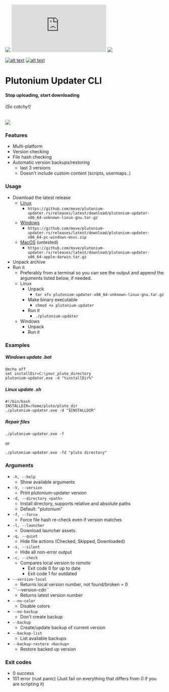 ![](https://img.shields.io/github/workflow/status/mxve/plutonium-updater.rs/indev?label=Build%20status&style=for-the-badge) [![](https://img.shields.io/github/v/release/mxve/plutonium-updater.rs?label=Latest%20release&logo=github&style=for-the-badge)](https://github.com/mxve/plutonium-updater.rs/releases/latest) ![](https://img.shields.io/github/downloads/mxve/plutonium-updater.rs/total?label=total%20downloads&style=for-the-badge)

[![alt text](https://plutools.pw/assets/img/plutools_64.png)](https://plutools.pw/) [![alt text](http://i.epvpimg.com/2m4qdab.png)](https://discord.gg/SnJQusteNZ) 


# Plutonium Updater CLI
#### Stop uploading, start downloading
###### (So catchy!)

![](https://screen.sbs/i/2133v3q6.png)

### Features
- Multi-platform
- Version checking
- File hash checking
- Automatic version backups/restoring
  - last 3 versions
  - Doesn't include custom content (scripts, usermaps..)

### Usage

- Download the latest release
  - [Linux](https://github.com/mxve/plutonium-updater.rs/releases/latest/download/plutonium-updater-x86_64-unknown-linux-gnu.tar.gz)
    - ```https://github.com/mxve/plutonium-updater.rs/releases/latest/download/plutonium-updater-x86_64-unknown-linux-gnu.tar.gz```
  - [Windows](https://github.com/mxve/plutonium-updater.rs/releases/latest/download/plutonium-updater-x86_64-pc-windows-msvc.zip)
    - ```https://github.com/mxve/plutonium-updater.rs/releases/latest/download/plutonium-updater-x86_64-pc-windows-msvc.zip```
  - [MacOS](https://github.com/mxve/plutonium-updater.rs/releases/latest/download/plutonium-updater-x86_64-apple-darwin.tar.gz) (untested)
    - ```https://github.com/mxve/plutonium-updater.rs/releases/latest/download/plutonium-updater-x86_64-apple-darwin.tar.gz```
- Unpack archive
- Run it
  - Preferably from a terminal so you can see the output and append the arguments listed below, if needed.
  - Linux
    - Unpack
      - ```tar xfv plutonium-updater-x86_64-unknown-linux-gnu.tar.gz```
    - Make binary executable
      - ```chmod +x plutonium-updater```
    - Run it
      - ```./plutonium-updater```
  - Windows
    - Unpack
    - Run it

### Examples
##### Windows update .bat
```
@echo off
set installDir=C:\your_pluto_directory
plutonium-updater.exe -d "%installDir%"
```

##### Linux update .sh
```
#!/bin/bash
INSTALLDIR=/home/pluto/pluto_dir
./plutonium-updater.exe -d "$INSTALLDIR"
```

##### Repair files
```
./plutonium-updater.exe -f
```
or
```
./plutonium-updater.exe -fd "pluto directory"
```

### Arguments
- ```-h, --help```
  - Show available arguments
- ```-V, --version```
  - Print plutonium-updater version
- ```-d, --directory <path>```
  - Install directory, supports relative and absolute paths
  - Default: "plutonium"
- ```-f, --force```
  - Force file hash re-check even if version matches
- ```-l, --launcher```
  - Download launcher assets.
- ```-q, --quiet```
  - Hide file actions (Checked, Skipped, Downloaded)
- ```-s, --silent```
  - Hide all non-error output
- ```-c, --check```
  - Compares local version to remote
    - Exit code 0 for up to date
    - Exit code 1 for outdated
- ```--version-local```
  - Returns local version number, not found/broken = 0
- ```--version-cdn``
  - Returns latest version number
- ```--no-color```
  - Disable colors
- ```--no-backup```
  - Don't create backup
- ```--backup```
  - Create/update backup of current version
- ```--backup-list```
  - List available backups
- ```--backup-restore <backup>```
  - Restore backed up version

### Exit codes
- 0 success
- 101 error (rust panic)
(Just fail on everything that differs from 0 if you are scripting it)
